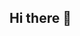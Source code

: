 ## Hi there 👋

<!--
**60refilE/60refilE** is a ✨ _special_ ✨ repository because its `README.md` (this file) appears on your GitHub profile.

Here are some ideas to get you started:

- 🌱 I’m currently studing a computer science engineering major
- 💬 Ask me about Anything you want
- 📫 How to reach me:elianferortiz@gmail.com
- 😄 Pronouns: He/him
- ⚡ Fun fact: I'm a metalhead
-->
